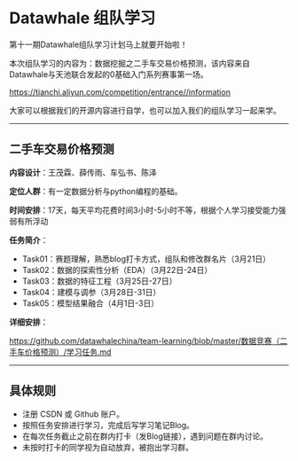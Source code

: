 # Datawhale 组队学习

第十一期Datawhale组队学习计划马上就要开始啦！

本次组队学习的内容为：数据挖掘之二手车交易价格预测，该内容来自 Datawhale与天池联合发起的0基础入门系列赛事第一场。

https://tianchi.aliyun.com/competition/entrance//information

大家可以根据我们的开源内容进行自学，也可以加入我们的组队学习一起来学。

---
## 二手车交易价格预测

**内容设计**：王茂霖、薛传雨、车弘书、陈泽

**定位人群**：有一定数据分析与python编程的基础。

**时间安排**：17天，每天平均花费时间3小时-5小时不等，根据个人学习接受能力强弱有所浮动


**任务简介**：

- Task01：赛题理解，熟悉blog打卡方式，组队和修改群名片（3月21日）
- Task02：数据的探索性分析（EDA）（3月22日-24日）
- Task03：数据的特征工程（3月25日-27日）
- Task04：建模与调参（3月28日-31日）
- Task05：模型结果融合（4月1日-3日）

**详细安排**：

https://github.com/datawhalechina/team-learning/blob/master/数据竞赛（二手车价格预测）/学习任务.md



---
## 具体规则
- 注册 CSDN 或 Github 账户。
- 按照任务安排进行学习，完成后写学习笔记Blog。
- 在每次任务截止之前在群内打卡（发Blog链接），遇到问题在群内讨论。
- 未按时打卡的同学视为自动放弃，被抱出学习群。



